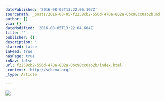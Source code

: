 ```yaml
---
datePublished: '2016-08-05T13:22:06.107Z'
sourcePath: _posts/2016-08-05-f2258cb2-556d-470a-802a-0bc98cc0ab2b.md
author: []
via: {}
dateModified: '2016-08-05T13:22:04.604Z'
title: ''
publisher: {}
description: ''
starred: false
inFeed: true
hasPage: true
inNav: false
url: f2258cb2-556d-470a-802a-0bc98cc0ab2b/index.html
_context: 'http://schema.org'
_type: Article

---
```

![](https://the-grid-user-content.s3-us-west-2.amazonaws.com/9b04c434-09c1-412a-9dbb-55b21751e8aa.jpg)